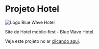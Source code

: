 # Projeto Hotel

![Logo Blue Wave Hotel](https://user-images.githubusercontent.com/27748793/222215063-d27b4183-f0f3-4393-bd33-33cf5bf9621e.png)

Site de Hotel mobile-first - Blue Wave Hotel.

Veja este projeto no ar [clicando aqui](https://fredericompereira.github.io/projeto-hotel/).
